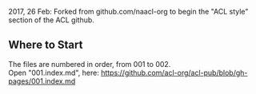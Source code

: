 2017, 26 Feb:
Forked from github.com/naacl-org to begin the "ACL style" section of the ACL github.
  
## Where to Start
The files are numbered in order, from 001 to 002.  
Open "001.index.md", here: https://github.com/acl-org/acl-pub/blob/gh-pages/001.index.md
